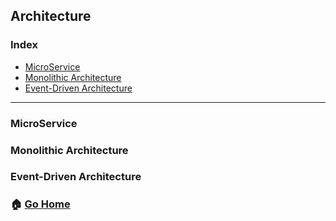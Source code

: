 ## Architecture
### Index
- [MicroService](#microservice)
- [Monolithic Architecture](#monolithic-architecture)
- [Event-Driven Architecture](#event-driven-architecture)

--------

### MicroService
### Monolithic Architecture
### Event-Driven Architecture

### :house: [Go Home](https://github.com/NESOY/Back-end-Developer-Interview-Questions)